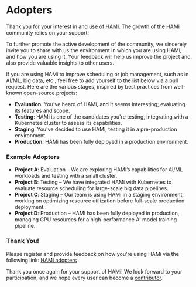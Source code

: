 # Adopters

Thank you for your interest in and use of HAMi. The growth of the HAMi community relies on your support!

To further promote the active development of the community, we sincerely invite you to share with us the environment in which you are using HAMi, and how you are using it. Your feedback will help us improve the project and also provide valuable insights to other users.

If you are using HAMi to improve scheduling or job management, such as in AI/ML, big data, etc., feel free to add yourself to the list below via a pull request. Here are the various stages, inspired by best practices from well-known open-source projects:

- **Evaluation**: You’ve heard of HAMi, and it seems interesting; evaluating its features and scope.
- **Testing**: HAMi is one of the candidates you're testing, integrating with a Kubernetes cluster to assess its capabilities.
- **Staging**: You've decided to use HAMi, testing it in a pre-production environment.
- **Production**: HAMi has been fully deployed in a production environment.

### Example Adopters

- **Project A**: Evaluation – We are exploring HAMi’s capabilities for AI/ML workloads and testing with a small cluster.
- **Project B**: Testing – We have integrated HAMi with Kubernetes to evaluate resource scheduling for large-scale big data pipelines.
- **Project C**: Staging – Our team is using HAMi in a staging environment, working on optimizing resource utilization before full-scale production deployment.
- **Project D**: Production – HAMi has been fully deployed in production, managing GPU resources for a high-performance AI model training pipeline.

### Thank You!

Please register and provide feedback on how you're using HAMi via the following link:
[HAMi adopters](https://project-HAMi.io/adopters)

Thank you once again for your support of HAMi! We look forward to your participation, and we hope every user can become a [contributor](https://github.com/Project-HAMi/community/blob/main/contributing.md).